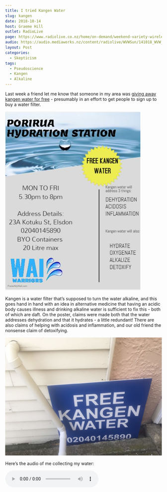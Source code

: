 ```yaml
---
title: I tried Kangen Water
slug: kangen
date: 2018-10-14
host: Graeme Hill
outlet: RadioLive
page: https://www.radiolive.co.nz/home/on-demand/weekend-variety-wireless/2018/10/weekend-variety-wireless--in-case-you-missed-sunday0.html
audio: https://audio.mediaworks.nz/content/radiolive/WVWSun/141018_WVW_Skepticalthoughts.mp3
layout: Post
categories:
  - Skepticism
tags:
  - Pseudoscience
  - Kangen
  - Alkaline
---
```


Last week a friend let me know that someone in my area was [giving away kangen water for free](https://www.facebook.com/photo.php?fbid=1710084989102799&set=gm.2381021538580963&type=3&theater) - presumably in an effort to get people to sign up to buy a water filter.

<!-- more -->

![Advert](./42264990_1710084992436132_3669443693460324352_n.jpg)

Kangen is a water filter that’s supposed to turn the water alkaline, and this goes hand in hand with an idea in alternative medicine that having an acidic body causes illness and drinking alkaline water is sufficient to fix this - both of which are daft. On the poster, claims were made both that the water addresses dehydration and that it hydrates - a little redundant! There are also claims of helping with acidosis and inflammation, and our old friend the nonsense claim of detoxifying.

![Number](./IMG_3534.jpg)

Here’s the audio of me collecting my water:

<audio controls src="/media/audio/skepticism/Kangen.mp3" />

And here's the water I collected:

![Water](./IMG_3536.jpg)

The claims that were made are interesting - obviously the medical claims are nonsense, because our bodies regulate our pH and won’t be affected by drinking mildly alkaline water. I can find nothing to support the claim that hospitals in Japan are using Kangen water filters and giving the water to patients.

I’ve also read claims online that many Japanese people own an ionising water filter, and that Japanese people look younger and live longer - surely the two must be connected! Similarly, I wonder if Japan’s good health is due to their use of nuclear power plants, or the prevalence of vending machines in the country.

It just tasted like normal water - the machine was set to pH 8.5, but unfortunately I don’t have anything to test the pH of the water I have. Maybe I should pop out and buy some universal indicator strips and see if it even managed to do what it claims to do.

In the meantime, I recommend for everyone to be skeptical about claims of the ingestion of alkaline water helping with any medical condition, and avoid expensive Multi Level Marketing schemes like Enagic’s Kangen water.

